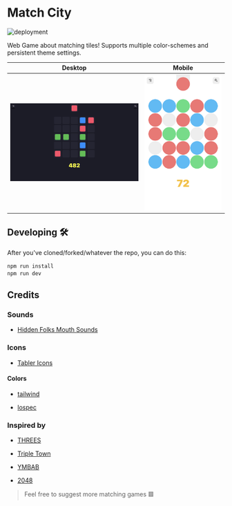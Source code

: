 # Match City

![deployment](https://github.com/DennisSmuda/match-city/actions/workflows/gh-pages.yml/badge.svg)

Web Game about matching tiles! Supports multiple color-schemes and persistent theme settings.

<!-- ![screenshot](./public/screenshot.png)
![screenshot](./public/screenshot-mobile.png) -->

| Desktop                                     | Mobile                                        |
| ------------------------------------------- | --------------------------------------------- |
| ![screenshot dark](./public/screenshot.png) | ![screenshot](./public/screenshot-mobile.png) |

## Developing 🛠

After you've cloned/forked/whatever the repo, you can do this:

```bash
npm run install
npm run dev
```

## Credits

### Sounds

- [Hidden Folks Mouth Sounds](https://adriaan.itch.io/hidden-folks-mouth-sounds)

### Icons

- [Tabler Icons](https://tablericons.com/)

#### Colors

- [tailwind](https://tailwindcss.com/)

- [lospec](https://lospec.com/palette-list)

### Inspired by

- [THREES](http://play.threesgame.com/)

- [Triple Town](https://spryfox.com/our-games/tripletown/)

- [YMBAB](https://store.steampowered.com/app/290890/You_Must_Build_A_Boat/)

- [2048](https://play2048.co/)

> Feel free to suggest more matching games 🟥
